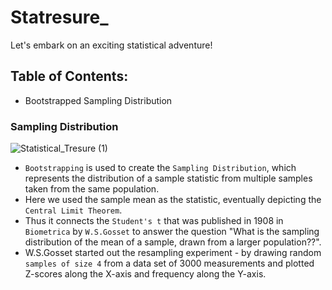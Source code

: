 # Statresure_
Let's embark on an exciting statistical adventure!

## Table of Contents:
- Bootstrapped Sampling Distribution


### Sampling Distribution
![Statistical_Tresure (1)](https://github.com/user-attachments/assets/57be244e-0a38-4520-87c0-8ee907b2c9bc)
- `Bootstrapping` is used to create the `Sampling Distribution`, which represents the distribution of a sample statistic from multiple samples taken from the same population.
- Here we used the sample mean as the statistic, eventually depicting the `Central Limit Theorem`.
- Thus it connects the `Student's t` that was published in 1908 in `Biometrica` by `W.S.Gosset` to answer the question "What is the sampling distribution of the mean of a sample, drawn from a larger population??".
- W.S.Gosset started out the resampling experiment - by drawing random `samples of size 4` from a data set of 3000 measurements and plotted Z-scores along the X-axis and frequency along the Y-axis.


